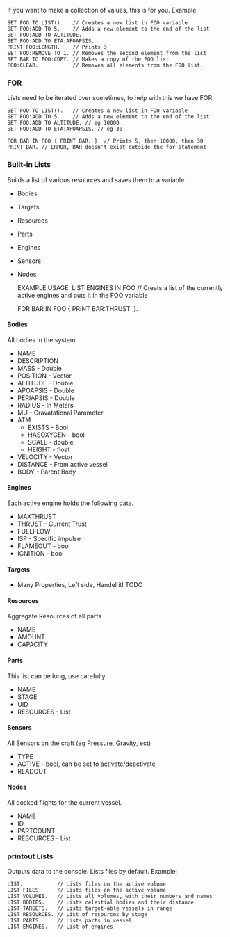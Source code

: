 ﻿If you want to make a collection of values, this is for you. Example
    
    SET FOO TO LIST().   // Creates a new list in FOO variable
    SET FOO:ADD TO 5.    // Adds a new element to the end of the list
    SET FOO:ADD TO ALTITUDE. 
    SET FOO:ADD TO ETA:APOAPSIS. 
    PRINT FOO:LENGTH.    // Prints 3
    SET FOO:REMOVE TO 1. // Removes the second element from the list
    SET BAR TO FOO:COPY. // Makes a copy of the FOO list
    FOO:CLEAR.           // Removes all elements from the FOO list.

### FOR

Lists need to be iterated over sometimes, to help with this we have FOR.

    SET FOO TO LIST().   // Creates a new list in FOO variable
    SET FOO:ADD TO 5.    // Adds a new element to the end of the list
    SET FOO:ADD TO ALTITUDE. // eg 10000
    SET FOO:ADD TO ETA:APOAPSIS. // eg 30 

    FOR BAR IN FOO { PRINT BAR. }. // Prints 5, then 10000, then 30
    PRINT BAR. // ERROR, BAR doesn't exist outside the for statement

### Built-in Lists

Builds a list of various resources and saves them to a variable.

* Bodies
* Targets
* Resources
* Parts
* Engines
* Sensors 
* Nodes

    EXAMPLE USAGE:
    LIST ENGINES IN FOO // Creats a list of the currently active engines and puts it in the FOO variable

    FOR BAR IN FOO {
        PRINT BAR:THRUST.
    }.

#### Bodies

All bodies in the system

* NAME
* DESCRIPTION
* MASS - Double
* POSITION - Vector
* ALTITUDE - Double
* APOAPSIS - Double
* PERIAPSIS - Double
* RADIUS - In Meters
* MU - Gravatational Parameter
* ATM
    * EXISTS - Bool
    * HASOXYGEN - bool
    * SCALE - double
    * HEIGHT - float
* VELOCITY  - Vector
* DISTANCE - From active vessel
* BODY - Parent Body

#### Engines

Each active engine holds the following data.
    
* MAXTHRUST
* THRUST - Current Trust
* FUELFLOW 
* ISP - Specific impulse
* FLAMEOUT - bool
* IGNITION - bool

#### Targets

* Many Properties, Left side, Handel it! TODO

#### Resources

Aggregate Resources of all parts

* NAME
* AMOUNT
* CAPACITY

#### Parts

This list can be long, use carefully 

* NAME
* STAGE
* UID 
* RESOURCES - List

#### Sensors

All Sensors on the craft (eg Pressure, Gravity, ect)

* TYPE
* ACTIVE - bool, can be set to activate/deactivate
* READOUT

#### Nodes

All docked flights for the current vessel. 

* NAME
* ID
* PARTCOUNT
* RESOURCES - List

### printout Lists

Outputs data to the console. Lists files by default.
Example:

    LIST.           // Lists files on the active volume
    LIST FILES.     // Lists files on the active volume
    LIST VOLUMES.   // Lists all volumes, with their numbers and names
    LIST BODIES.    // Lists celestial bodies and their distance
    LIST TARGETS.   // Lists target-able vessels in range
    LIST RESOURCES. // List of resources by stage
    LIST PARTS.     // Lists parts in vessel
    LIST ENGINES.   // List of engines

